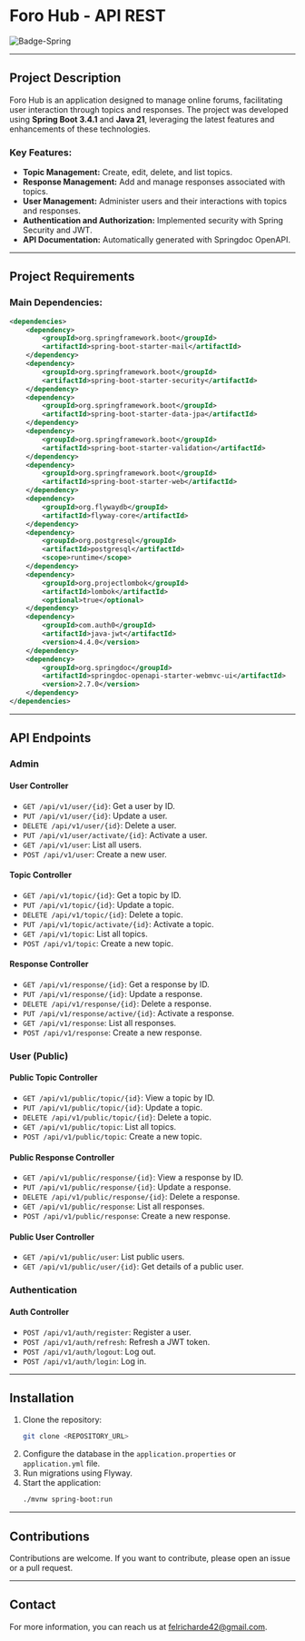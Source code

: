 # Foro Hub - API REST

![Badge-Spring](https://github.com/user-attachments/assets/6be9d3d2-dae7-464e-9fc3-365d13fcdcc0)

---

## Project Description

Foro Hub is an application designed to manage online forums, facilitating user interaction through topics and responses. The project was developed using **Spring Boot 3.4.1** and **Java 21**, leveraging the latest features and enhancements of these technologies.

### Key Features:

- **Topic Management:** Create, edit, delete, and list topics.
- **Response Management:** Add and manage responses associated with topics.
- **User Management:** Administer users and their interactions with topics and responses.
- **Authentication and Authorization:** Implemented security with Spring Security and JWT.
- **API Documentation:** Automatically generated with Springdoc OpenAPI.

---

## Project Requirements

### Main Dependencies:

```xml
<dependencies>
    <dependency>
        <groupId>org.springframework.boot</groupId>
        <artifactId>spring-boot-starter-mail</artifactId>
    </dependency>
    <dependency>
        <groupId>org.springframework.boot</groupId>
        <artifactId>spring-boot-starter-security</artifactId>
    </dependency>
    <dependency>
        <groupId>org.springframework.boot</groupId>
        <artifactId>spring-boot-starter-data-jpa</artifactId>
    </dependency>
    <dependency>
        <groupId>org.springframework.boot</groupId>
        <artifactId>spring-boot-starter-validation</artifactId>
    </dependency>
    <dependency>
        <groupId>org.springframework.boot</groupId>
        <artifactId>spring-boot-starter-web</artifactId>
    </dependency>
    <dependency>
        <groupId>org.flywaydb</groupId>
        <artifactId>flyway-core</artifactId>
    </dependency>
    <dependency>
        <groupId>org.postgresql</groupId>
        <artifactId>postgresql</artifactId>
        <scope>runtime</scope>
    </dependency>
    <dependency>
        <groupId>org.projectlombok</groupId>
        <artifactId>lombok</artifactId>
        <optional>true</optional>
    </dependency>
    <dependency>
        <groupId>com.auth0</groupId>
        <artifactId>java-jwt</artifactId>
        <version>4.4.0</version>
    </dependency>
    <dependency>
        <groupId>org.springdoc</groupId>
        <artifactId>springdoc-openapi-starter-webmvc-ui</artifactId>
        <version>2.7.0</version>
    </dependency>
</dependencies>
```

---

## API Endpoints

### **Admin**

#### User Controller

- `GET /api/v1/user/{id}`: Get a user by ID.
- `PUT /api/v1/user/{id}`: Update a user.
- `DELETE /api/v1/user/{id}`: Delete a user.
- `PUT /api/v1/user/activate/{id}`: Activate a user.
- `GET /api/v1/user`: List all users.
- `POST /api/v1/user`: Create a new user.

#### Topic Controller

- `GET /api/v1/topic/{id}`: Get a topic by ID.
- `PUT /api/v1/topic/{id}`: Update a topic.
- `DELETE /api/v1/topic/{id}`: Delete a topic.
- `PUT /api/v1/topic/activate/{id}`: Activate a topic.
- `GET /api/v1/topic`: List all topics.
- `POST /api/v1/topic`: Create a new topic.

#### Response Controller

- `GET /api/v1/response/{id}`: Get a response by ID.
- `PUT /api/v1/response/{id}`: Update a response.
- `DELETE /api/v1/response/{id}`: Delete a response.
- `PUT /api/v1/response/active/{id}`: Activate a response.
- `GET /api/v1/response`: List all responses.
- `POST /api/v1/response`: Create a new response.

### **User (Public)**

#### Public Topic Controller

- `GET /api/v1/public/topic/{id}`: View a topic by ID.
- `PUT /api/v1/public/topic/{id}`: Update a topic.
- `DELETE /api/v1/public/topic/{id}`: Delete a topic.
- `GET /api/v1/public/topic`: List all topics.
- `POST /api/v1/public/topic`: Create a new topic.

#### Public Response Controller

- `GET /api/v1/public/response/{id}`: View a response by ID.
- `PUT /api/v1/public/response/{id}`: Update a response.
- `DELETE /api/v1/public/response/{id}`: Delete a response.
- `GET /api/v1/public/response`: List all responses.
- `POST /api/v1/public/response`: Create a new response.

#### Public User Controller

- `GET /api/v1/public/user`: List public users.
- `GET /api/v1/public/user/{id}`: Get details of a public user.

### **Authentication**

#### Auth Controller

- `POST /api/v1/auth/register`: Register a user.
- `POST /api/v1/auth/refresh`: Refresh a JWT token.
- `POST /api/v1/auth/logout`: Log out.
- `POST /api/v1/auth/login`: Log in.

---

## Installation

1. Clone the repository:
   ```bash
   git clone <REPOSITORY_URL>
   ```
2. Configure the database in the `application.properties` or `application.yml` file.
3. Run migrations using Flyway.
4. Start the application:
   ```bash
   ./mvnw spring-boot:run
   ```

---

## Contributions

Contributions are welcome. If you want to contribute, please open an issue or a pull request.

---

## Contact

For more information, you can reach us at [felricharde42@gmail.com](mailto:felricharde42@gmail.com).

